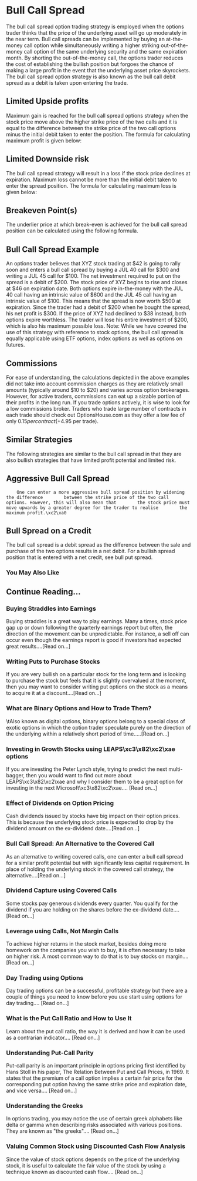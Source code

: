 # Bull Call Spread
The bull call spread option trading strategy is employed when the options trader thinks that the price of        the underlying asset will go up moderately in the near term.
Bull call spreads can be        implemented by buying an at-the-money call option while simultaneously writing a higher striking out-of-the-money call option of the same underlying security and the same expiration month.
        By shorting the out-of-the-money        call, the options trader reduces the cost of establishing the bullish position but        forgoes the chance of making a large profit in the event that the underlying asset        price skyrockets. The bull call spread option strategy is also known as the bull call debit spread as a debit is taken upon entering the trade.    

## Limited Upside profits
Maximum gain is reached for the bull call spread options strategy when the stock price move above the higher strike price of    the two calls and it is equal to the difference between the strike price of the    two call options minus the initial debit taken to enter the position.
The formula for calculating maximum profit is given below:

## Limited Downside risk
The bull call spread strategy will result in a loss if the stock price declines at expiration. Maximum    loss cannot be more than the initial debit taken to enter the spread position.
The formula for calculating maximum loss is given below:

## Breakeven Point(s)
The underlier price at which break-even is achieved for the bull call spread position can be calculated using the following formula.

## Bull Call Spread Example
An options trader believes that XYZ stock trading at $42 is going to rally soon        and enters a bull call spread by buying a JUL 40 call for $300 and writing a JUL        45 call for $100. The net investment required to put on the spread is a debit of $200.
        The stock price of XYZ begins to rise and closes at $46 on expiration date. Both        options expire in-the-money with the JUL 40 call having an             intrinsic value of $600        and the JUL 45 call having an intrinsic value of $100. This means that the spread        is now worth $500 at expiration. Since the trader had a debit of $200 when he bought        the spread, his net profit is $300.
        If the price of XYZ had declined to $38 instead, both options expire worthless.        The trader will lose his entire investment of $200, which is also his maximum possible        loss.
Note: While we have covered the use of this strategy with reference to stock options, the bull call spread is equally applicable using ETF options, index options as well as options on futures.

## Commissions
For ease of understanding, the calculations depicted in the above examples did not take into account commission charges as they are relatively small amounts (typically around $10 to $20) and varies across option brokerages.
However, for active traders, commissions can eat up a sizable portion of their profits in the long run. If you trade options actively, it is wise to look for a low commissions broker. Traders who trade large number of contracts in each trade should check out OptionsHouse.com as they offer a low fee of only $0.15 per contract (+$4.95 per trade).

## Similar Strategies
The following strategies are similar to the bull call spread in that they are also bullish strategies that have limited profit potential and limited risk.

## Aggressive Bull Call Spread
        One can enter a more aggressive bull spread position by widening the difference        between the strike price of the two call options. However, this will also mean that        the stock price must move upwards by a greater degree for the trader to realise        the maximum profit.\xc2\xa0

## Bull Spread on a Credit
The bull call spread is a debit spread as the difference between the sale and purchase of the two options results in a net debit. For a bullish spread position that is entered with a net credit, see bull put spread.

### You May Also Like

## Continue Reading...

### Buying Straddles into Earnings
Buying straddles is a great way to play earnings.        Many a times, stock price gap up or down following the quarterly earnings report        but often, the direction of the movement can be unpredictable. For instance, a sell        off can occur even though the earnings report is good if investors had expected        great results....[Read on...]

### Writing Puts to Purchase Stocks
If you are very bullish on a particular stock for the long term and is looking to        purchase the stock but feels that it is slightly overvalued at the moment, then        you may want to consider writing put options on the        stock as a means to acquire it at a discount....[Read on...]

### What are Binary Options and How to Trade Them?
\tAlso known as digital options, binary options belong to a special class of exotic options in which the option trader speculate purely on the direction of the underlying within a relatively short period of time.....[Read on...]

### Investing in Growth Stocks using LEAPS\xc3\x82\xc2\xae options
If you are investing the Peter Lynch style, trying to predict the next multi-bagger,    then you would want to find out more about LEAPS\xc3\x82\xc2\xae and why I consider them to be a great option for investing in the next Microsoft\xc3\x82\xc2\xae....        [Read on...]

### Effect of Dividends on Option Pricing
Cash dividends issued by stocks have big impact on their option prices. This is    because the underlying stock price is expected to drop by the dividend amount on the ex-dividend date....[Read on...]

### Bull Call Spread: An Alternative to the Covered Call
As an alternative to writing covered calls, one can enter a bull call spread for    a similar profit potential but with significantly less capital requirement. In    place of holding the underlying stock in the covered call strategy, the alternative....[Read on...]

### Dividend Capture using Covered Calls
Some stocks pay generous dividends every quarter. You qualify for the dividend if        you are holding on the shares before the ex-dividend date....[Read on...]

### Leverage using Calls, Not Margin Calls
To achieve higher returns in the stock market, besides doing more homework on the        companies you wish to buy, it is often necessary to        take on higher risk. A most common way to do that is to buy stocks on margin....[Read on...]

### Day Trading using Options
Day trading options can be a successful, profitable strategy but there are a couple of things you need to know before you use start using options for day trading.... [Read on...]

### What is the Put Call Ratio and How to Use It
Learn about the put call ratio, the way it is derived and how it can be used as a contrarian indicator.... [Read on...]

### Understanding Put-Call Parity
Put-call parity is an important principle in options pricing first identified by Hans Stoll in his paper, The Relation Between Put and Call Prices, in 1969. It states that the premium of a call option implies a certain fair price for the corresponding put option having the same strike price and expiration date, and vice versa.... [Read on...]

### Understanding the Greeks
In options trading, you may notice the use of certain greek alphabets like delta        or gamma when describing risks associated with various positions. They are known as "the greeks".... [Read on...]

### Valuing Common Stock using Discounted Cash Flow    Analysis
Since the value of stock options depends on the price of the underlying stock, it        is useful to calculate the fair value of the stock by using a technique known as        discounted cash flow....        [Read on...]
